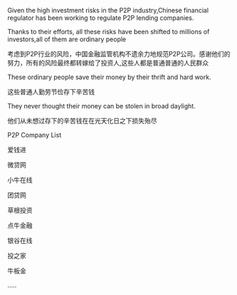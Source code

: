 Given the high investment risks in the P2P industry,Chinese financial regulator has been working to regulate P2P lending companies.<p>
Thanks to their efforts, all these risks have been shifted to millions of investors,all of them are ordinary people

考虑到P2P行业的风险，中国金融监管机构不遗余力地规范P2P公司。感谢他们的努力，所有的风险最终都转嫁给了投资人,这些人都是普通普通的人民群众

These ordinary people save their money by their thrift and hard work.<p>
这些普通人勤劳节俭存下辛苦钱

They never thought their money can be stolen in broad daylight.<p>
他们从未想过存下的辛苦钱在在光天化日之下损失殆尽

P2P Company List

爱钱进

微贷网

小牛在线

团贷网

草根投资

点牛金融

银谷在线

投之家

牛板金

.....

